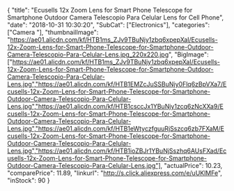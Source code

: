 {
	"title": "Ecusells 12x Zoom Lens for Smart Phone Telescope for Smartphone Outdoor Camera Telescopio Para Celular Lens for Cell Phone",
	"date": "2018-10-31 10:30:20",
	"SubCat": ["Electronics"],
	"categories": ["Camera "],
	"thumbnailImage": "https://ae01.alicdn.com/kf/HTB1ms_ZJv9TBuNjy1zbq6xpepXaI/Ecusells-12x-Zoom-Lens-for-Smart-Phone-Telescope-for-Smartphone-Outdoor-Camera-Telescopio-Para-Celular-Lens.jpg_220x220.jpg",
	"BigImage": ["https://ae01.alicdn.com/kf/HTB1ms_ZJv9TBuNjy1zbq6xpepXaI/Ecusells-12x-Zoom-Lens-for-Smart-Phone-Telescope-for-Smartphone-Outdoor-Camera-Telescopio-Para-Celular-Lens.jpg","https://ae01.alicdn.com/kf/HTB1EMZcJuSSBuNjy0Flq6zBpVXa7/Ecusells-12x-Zoom-Lens-for-Smart-Phone-Telescope-for-Smartphone-Outdoor-Camera-Telescopio-Para-Celular-Lens.jpg","https://ae01.alicdn.com/kf/HTB1csccJx1YBuNjy1zcq6zNcXXa9/Ecusells-12x-Zoom-Lens-for-Smart-Phone-Telescope-for-Smartphone-Outdoor-Camera-Telescopio-Para-Celular-Lens.jpg","https://ae01.alicdn.com/kf/HTB1eWtyczfguuRjSszcq6zb7FXaM/Ecusells-12x-Zoom-Lens-for-Smart-Phone-Telescope-for-Smartphone-Outdoor-Camera-Telescopio-Para-Celular-Lens.jpg","https://ae01.alicdn.com/kf/HTB1ioZBJr1YBuNjSszhq6AUsFXad/Ecusells-12x-Zoom-Lens-for-Smart-Phone-Telescope-for-Smartphone-Outdoor-Camera-Telescopio-Para-Celular-Lens.jpg"],
	"actualPrice": 10.23,
	"comparePrice": 11.89,
	"linkurl": "http://s.click.aliexpress.com/e/uUKlMFe",
	"inStock": 90
}
